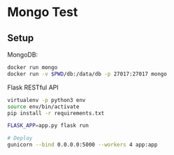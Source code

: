 # Mongo Test

## Setup

MongoDB:

```bash
docker run mongo
docker run -v $PWD/db:/data/db -p 27017:27017 mongo
```

Flask RESTful API

```bash
virtualenv -p python3 env
source env/bin/activate
pip install -r requirements.txt

FLASK_APP=app.py flask run

# Deploy
gunicorn --bind 0.0.0.0:5000 --workers 4 app:app

```
